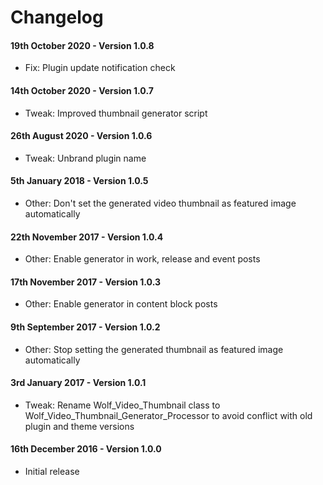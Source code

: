 # Changelog

#### 19th October 2020 - Version 1.0.8

-   Fix: Plugin update notification check

#### 14th October 2020 - Version 1.0.7

-   Tweak: Improved thumbnail generator script

#### 26th August 2020 - Version 1.0.6

-   Tweak: Unbrand plugin name

#### 5th January 2018 - Version 1.0.5

-   Other: Don't set the generated video thumbnail as featured image automatically

#### 22th November 2017 - Version 1.0.4

-   Other: Enable generator in work, release and event posts

#### 17th November 2017 - Version 1.0.3

-   Other: Enable generator in content block posts

#### 9th September 2017 - Version 1.0.2

-   Other: Stop setting the generated thumbnail as featured image automatically

#### 3rd January 2017 - Version 1.0.1

-   Tweak: Rename Wolf_Video_Thumbnail class to Wolf_Video_Thumbnail_Generator_Processor to avoid conflict with old plugin and theme versions

#### 16th December 2016 - Version 1.0.0

-   Initial release
